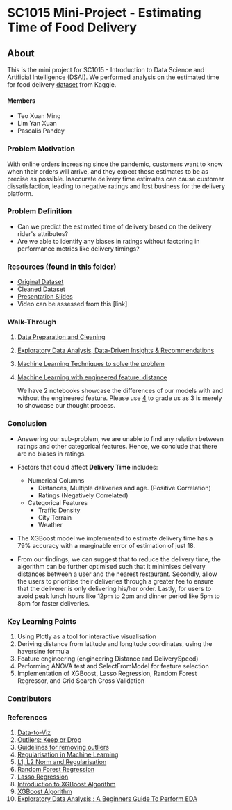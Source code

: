 # SC1015 Mini-Project - Estimating Time of Food Delivery

## About 
This is the mini project for SC1015 - Introduction to Data Science and Artificial Intelligence (DSAI). We performed analysis on the estimated time for food delivery [dataset](https://www.kaggle.com/datasets/gauravmalik26/food-delivery-dataset?select=train.csv) from Kaggle.

#### Members
- Teo Xuan Ming
- Lim Yan Xuan
- Pascalis Pandey


### Problem Motivation
With online orders increasing since the pandemic, customers want to know when their orders will arrive, and they expect those estimates to be as precise as possible. Inaccurate delivery time estimates can cause customer dissatisfaction, leading to negative ratings and lost business for the delivery platform.

### Problem Definition
- Can we predict the estimated time of delivery based on the delivery rider's attributes?
- Are we able to identify any biases in ratings without factoring in performance metrics like delivery timings?

### Resources (found in this folder)

- [Original Dataset](https://github.com/Georgetxm/SC1015/blob/main/train.csv)
- [Cleaned Dataset](https://github.com/Georgetxm/SC1015/blob/main/train_cleaned.csv)
- [Presentation Slides](https://github.com/Georgetxm/SC1015/blob/main/SC1015-MiniProj.pdf)
- Video can be assessed from this [link]

### Walk-Through
1. [Data Preparation and Cleaning](https://github.com/Georgetxm/SC1015/blob/main/Data_Preparation_Cleaning.ipynb)
2. [Exploratory Data Analysis, Data-Driven Insights & Recommendations](https://github.com/Georgetxm/SC1015/blob/main/Exploratory_Data_Analysis.ipynb)
3. [Machine Learning Techniques to solve the problem](https://github.com/Georgetxm/SC1015/blob/main/Machine_Learning_without_distance.ipynb)
4. [Machine Learning with engineered feature: distance](https://github.com/Georgetxm/SC1015/blob/main/Machine_Learning_V2_w_distanceipynb)

    We have 2 notebooks showcase the differences of our models with and without the engineered feature. Please use [4](https://github.com/Georgetxm/SC1015/blob/main/Machine_Learning_V2_w_distanceipynb) to grade us as 3 is merely to showcase our thought process.

### Conclusion
- Answering our sub-problem, we are unable to find any relation between ratings and other categorical features. Hence, we conclude that there are no biases in ratings.
- Factors that could affect **Delivery Time** includes:
    - Numerical Columns 
        - Distances, Multiple deliveries and age. (Positive Correlation)
        - Ratings (Negatively Correlated)
    - Categorical Features 
        - Traffic Density
        - City Terrain 
        - Weather
    
- The XGBoost model we implemented to estimate delivery time has a 79% accuracy with a marginable error of estimation of just 18.
- From our findings, we can suggest that to reduce the delivery time, the algorithm can be further optimised such that it minimises delivery distances between a user and the nearest restaurant. Secondly, allow the users to prioritise their deliveries through a greater fee to ensure that the deliverer is only delivering his/her order. Lastly, for users to avoid peak lunch hours like 12pm to 2pm and dinner period like 5pm to 8pm for faster deliveries. 

### Key Learning Points
1. Using Plotly as a tool for interactive visualisation
2. Deriving distance from latitude and longitude coordinates, using the haversine formula
3. Feature engineering (engineering Distance and DeliverySpeed)
4. Performing ANOVA test and SelectFromModel for feature selection
5. Implementation of XGBoost, Lasso Regression, Random Forest Regressor, and Grid Search Cross Validation

### Contributors

### References
1. [Data-to-Viz](https://www.data-to-viz.com/)
2. [Outliers: Keep or Drop](https://towardsdatascience.com/outliers-keep-or-drop-892b599b8ab6)
3. [Guidelines for removing outliers](https://statisticsbyjim.com/basics/remove-outliers/)
4. [Regularisation in Machine Learning](https://towardsdatascience.com/regularization-in-machine-learning-76441ddcf99a)
5. [L1, L2 Norm and Regularisation](https://www.analyticssteps.com/blogs/l2-and-l1-regularization-machine-learning)
6. [Random Forest Regression](https://towardsdatascience.com/random-forest-regression-5f605132d19d)
7. [Lasso Regression](https://www.mygreatlearning.com/blog/understanding-of-lasso-regression/#:~:text=Lasso%20regression%20is%20a%20regularization,i.e.%20models%20with%20fewer%20parameters)
8. [Introduction to XGBoost Algorithm](https://www.analyticsvidhya.com/blog/2018/09/an-end-to-end-guide-to-understand-the-math-behind-xgboost/)
9. [XGBoost Algorithm](https://towardsdatascience.com/https-medium-com-vishalmorde-xgboost-algorithm-long-she-may-rein-edd9f99be63d)
10. [Exploratory Data Analysis : A Beginners Guide To Perform EDA](https://www.analyticsvidhya.com/blog/2021/06/exploratory-data-analysis-a-beginners-guide-to-perform-eda/)
